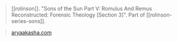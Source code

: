 > [[rolinson]]. "Sons of the Sun Part V: Romulus And Remus Reconstructed: Forensic Theology [Section 3]". Part of [[rolinson-series-sons]].

> [aryaakasha.com](https://aryaakasha.com/2020/06/12/sons-of-the-sun-part-v-romulus-and-remus-reconstructed-forensic-theology-section-3/)